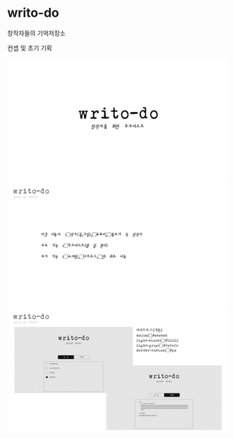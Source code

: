 # writo-do
창작자들의 기억저장소

컨셉 및 초기 기획

![ppt](./img/슬라이드1.png)
![ppt](./img/슬라이드2.png)
![ppt](./img/슬라이드3.png)
